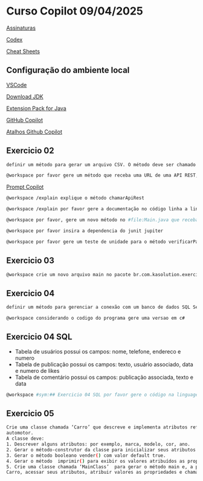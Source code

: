 # Curso Copilot 09/04/2025

[Assinaturas](https://docs.github.com/en/copilot/about-github-copilot/subscription-plans-for-github-copilot)

[Codex](https://openai.com/index/openai-codex/)

[Cheat Sheets](https://docs.github.com/en/copilot/using-github-copilot/copilot-chat/github-copilot-chat-cheat-sheet?tool=vscode)

## Configuração do ambiente local

[VSCode](https://code.visualstudio.com/)

[Download JDK](https://adoptium.net/)

[Extension Pack for Java](https://marketplace.visualstudio.com/items?itemName=vscjava.vscode-java-pack)

[GitHub Copilot](https://marketplace.visualstudio.com/items?itemName=GitHub.copilot)

[Atalhos Github Copilot](https://docs.github.com/en/copilot/managing-copilot/configure-personal-settings/configuring-github-copilot-in-your-environment?tool=jetbrains)

## Exercicio 02
```bash
definir um método para gerar um arquivo CSV. O método deve ser chamado gerarCSV e deve receber um parâmetro do tipo String com o nome do arquivo. O método deve gerar um arquivo com um conteúdo baseado em dados sobre Nome, Idade, Endereco. O método main deve chamar o método gerarCSV e passar o nome do arquivo "dados.csv" como parâmetro. 
```

```bash
@workspace por favor gere um método que receba uma URL de uma API REST, e faça uma chamada HTTP e em seguida imprima o retorno em formato de texto
```

[Prompt Copilot](https://docs.github.com/en/copilot/using-github-copilot/copilot-chat/prompt-engineering-for-copilot-chat)


```bash
@workspace /explain explique o método chamarApiRest
```

```bash
@workspace /explain por favor gere a documentação no código linha a linha para o método chamarApiRest, sem modificar o código fonte
```

```bash
@workspace por favor, gere um novo método no #file:Main.java que receba um número inteiro e retorne o texto se ele é par ou impar
```

```bash
@workspace por favor insira a dependencia do junit jupiter
```

```bash
@workspace por favor gere um teste de unidade para o método verificarParOuImpar na pasta de test do projeto seguindo o mesmo pacote4
```
## Exercicio 03

```bash
@workspace crie um novo arquivo main no pacote br.com.kasolution.exercicio3 e definir um método para criar validação para email. O método deve ser chamado validarEmail e deve receber um parâmetro do tipo String com o email a ser validado. O método deve retornar um boolean indicando se o email é válido ou não. O método main deve chamar o método validarEmail e passar o email. Ao começar a digitar a função ‘validarEmail’, o Copilot pode sugerir o uso de expressões regulares para validação. 
```

## Exercicio 04

```bash
definir um método para gerenciar a conexão com um banco de dados SQL Server. O método deve ser chamado conectarBanco e deve receber um parâmetro do tipo String com a URL de conexão. O método deve retornar um objeto do tipo Connection. O método main deve chamar o método conectarBanco e passar a URL de conexão "jdbc:sqlserver://localhost:1433;databaseName=exemplo" como parâmetro
```

```bash
@workspace considerando o codigo do programa gere uma versao em c#
```

## Exercicio 04 SQL
- Tabela de usuários possui os campos: nome, telefone, endereco e numero
- Tabela de publicação possui os campos: texto, usuário associado, data e numero de likes
- Tabela de comentário possui os campos: publicação associada, texto e data

```bash
@workspace #sym:## Exercicio 04 SQL por favor gere o código na linguagem SQL para criar as tabelas e associações
```

## Exercicio 05

```bash
Crie uma classe chamada ‘Carro’ que descreve e implementa atributos referente a uma veículo 
automotor.  
A classe deve: 
1. Descrever alguns atributos: por exemplo, marca, modelo, cor, ano. 
2. Gerar o método-construtor da classe para inicializar seus atributos 
3. Gerar o método booleano vender() com valor default true. 
4. Gerar o método  imprimir() para exibir os valores atribuídos as propriedades(atributos) da classe. 
5. Crie uma classe chamada ‘MainClass’  para gerar o método main e, a partir, gerar o objeto da classe 
Carro, acessar seus atributos, atribuir valores as propriedades e chamar os métodos a sua execução 
```